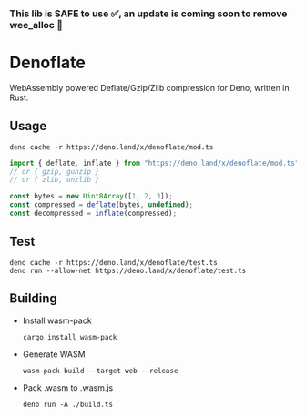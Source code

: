 ### This lib is SAFE to use ✅, an update is coming soon to remove wee_alloc 💩

# Denoflate

WebAssembly powered Deflate/Gzip/Zlib compression for Deno, written in Rust.

## Usage

    deno cache -r https://deno.land/x/denoflate/mod.ts

```typescript
import { deflate, inflate } from "https://deno.land/x/denoflate/mod.ts";
// or { gzip, gunzip }
// or { zlib, unzlib }

const bytes = new Uint8Array([1, 2, 3]);
const compressed = deflate(bytes, undefined);
const decompressed = inflate(compressed);
```

## Test

    deno cache -r https://deno.land/x/denoflate/test.ts
    deno run --allow-net https://deno.land/x/denoflate/test.ts

## Building

- Install wasm-pack
  
      cargo install wasm-pack

- Generate WASM

      wasm-pack build --target web --release

- Pack .wasm to .wasm.js

      deno run -A ./build.ts

